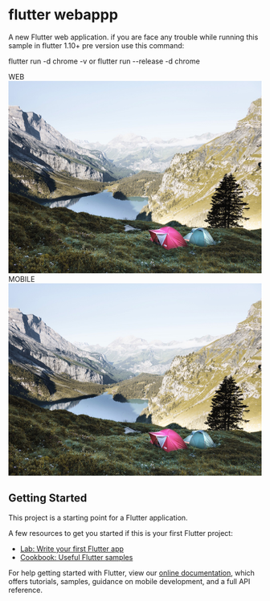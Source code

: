 # flutter webappp

A new Flutter web application.
if you are face any trouble while running this sample  in flutter 1.10+ pre version
use this command:

flutter run   -d chrome -v
or
flutter run  --release -d chrome

WEB
<img src="https://github.com/lavahasif/flutter_webapp/blob/master/images/lake.jpg" />
MOBILE
<img src="https://github.com/lavahasif/flutter_webapp/blob/master/images/lake.jpg" />

## Getting Started

This project is a starting point for a Flutter application.

A few resources to get you started if this is your first Flutter project:

- [Lab: Write your first Flutter app](https://flutter.dev/docs/get-started/codelab)
- [Cookbook: Useful Flutter samples](https://flutter.dev/docs/cookbook)

For help getting started with Flutter, view our
[online documentation](https://flutter.dev/docs), which offers tutorials,
samples, guidance on mobile development, and a full API reference.
